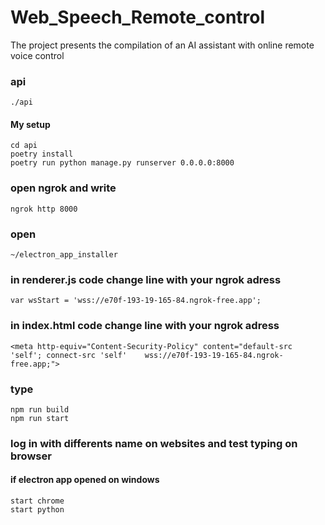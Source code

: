 # Web_Speech_Remote_control

The project presents the compilation of an AI assistant with online remote voice control

### api

```
./api
```

#### My setup

```
cd api
poetry install
poetry run python manage.py runserver 0.0.0.0:8000
```

### open ngrok and write

```
ngrok http 8000
```

### open

```
~/electron_app_installer
```

### in renderer.js code change line with your ngrok adress 

```
var wsStart = 'wss://e70f-193-19-165-84.ngrok-free.app';
```

### in index.html code change line with your ngrok adress 

```
<meta http-equiv="Content-Security-Policy" content="default-src 'self'; connect-src 'self'    wss://e70f-193-19-165-84.ngrok-free.app;">
```


### type

```
npm run build
npm run start
```

### log in with differents name on websites and test typing on browser

#### if electron app opened on windows

```
start chrome
start python
```

